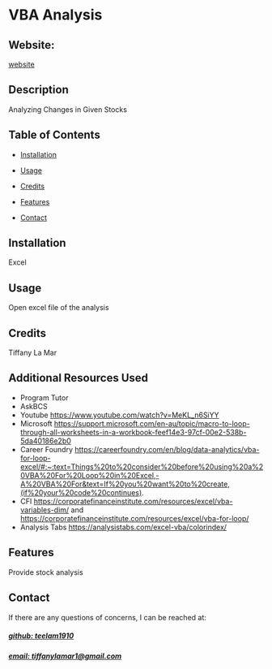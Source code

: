 # VBA  Analysis


## Website: 
[website](tiffanylamar1@gmail.com)

## Description
Analyzing Changes in Given Stocks



## Table of Contents

- [Installation](#installation)
- [Usage](#usage)
- [Credits](#credits)

- [Features](#features)

- [Contact](#contact)

## Installation
Excel

## Usage
Open excel file of the analysis

## Credits
Tiffany La Mar

## Additional Resources Used
- Program Tutor
- AskBCS
- Youtube https://www.youtube.com/watch?v=MeKL_n6SiYY
- Microsoft https://support.microsoft.com/en-au/topic/macro-to-loop-through-all-worksheets-in-a-workbook-feef14e3-97cf-00e2-538b-5da40186e2b0
- Career Foundry https://careerfoundry.com/en/blog/data-analytics/vba-for-loop-excel/#:~:text=Things%20to%20consider%20before%20using%20a%20VBA%20For%20Loop%20in%20Excel,-A%20VBA%20For&text=If%20you%20want%20to%20create,(if%20your%20code%20continues).
- CFI https://corporatefinanceinstitute.com/resources/excel/vba-variables-dim/ and https://corporatefinanceinstitute.com/resources/excel/vba-for-loop/
- Analysis Tabs https://analysistabs.com/excel-vba/colorindex/


## Features
Provide stock analysis



## Contact
If there are any questions of concerns, I can be reached at:
##### [github: teelam1910](https://github.com/teelam1910)
##### [email: tiffanylamar1@gmail.com](mailto:tiffanylamar1@gmail.com)
